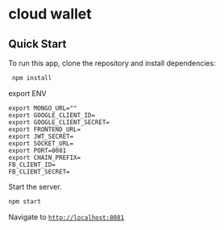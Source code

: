 # cloud wallet

## Quick Start

To run this app, clone the repository and install dependencies:

```bash
 npm install
```

export ENV
```
export MONGO_URL=""
export GOOGLE_CLIENT_ID=
export GOOGLE_CLIENT_SECRET=
export FRONTEND_URL=
export JWT_SECRET=
export SOCKET_URL=
export PORT=8081
export CHAIN_PREFIX=
FB_CLIENT_ID=
FB_CLIENT_SECRET=
```

Start the server.

```bash
npm start
````

Navigate to [`http://localhost:8081`](http://localhost:8081)
